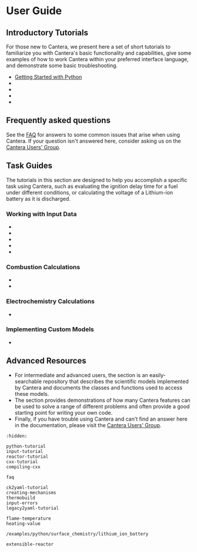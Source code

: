 # User Guide

## Introductory Tutorials

For those new to Cantera, we present here a set of short tutorials to familiarize you
with Cantera's basic functionality and capabilities, give some examples of how to work
Cantera within your preferred interface language, and demonstrate some basic
troubleshooting.

- [Getting Started with Python](python-tutorial)
- [](input-tutorial)
- [](reactor-tutorial)
- [](cxx-tutorial)
- [](compiling-cxx)

## Frequently asked questions

See the [FAQ](faq) for answers to some common issues that arise when using
Cantera. If your question isn't answered here, consider asking us on the
<a href="https://cantera.org/community.html#the-cantera-users-group">Cantera Users' Group</a>.

## Task Guides

The tutorials in this section are designed to help you accomplish a specific task
using Cantera, such as evaluating the ignition delay time for a fuel under different
conditions, or calculating the voltage of a Lithium-ion battery as it is discharged.

### Working with Input Data

- [](ck2yaml-tutorial)
- [](creating-mechanisms)
- [](thermobuild)
- [](input-errors)
- [](legacy2yaml-tutorial)

### Combustion Calculations
- [](flame-temperature)
- [](heating-value)

### Electrochemistry Calculations
- [](/examples/python/surface_chemistry/lithium_ion_battery)

### Implementing Custom Models

- [](extensible-reactor)

## Advanced Resources

- For intermediate and advanced users, the [](/reference/index) section is an
  easily-searchable repository that describes the scientific models implemented by
  Cantera and documents the classes and functions used to access these models.
- The [](/examples/index) section provides demonstrations of how many Cantera features
  can be used to solve a range of different problems and often provide a good starting
  point for writing your own code.
- Finally, if you have trouble using Cantera and can't find an answer here in the
  documentation, please visit the
  <a href="https://cantera.org/community.html#the-cantera-users-group">Cantera Users' Group</a>.

```{toctree}
:hidden:

python-tutorial
input-tutorial
reactor-tutorial
cxx-tutorial
compiling-cxx

faq

ck2yaml-tutorial
creating-mechanisms
thermobuild
input-errors
legacy2yaml-tutorial

flame-temperature
heating-value

/examples/python/surface_chemistry/lithium_ion_battery

extensible-reactor
```

